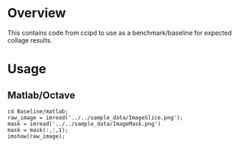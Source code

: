 # Overview
This contains code from ccipd to use as a benchmark/baseline for expected collage results.

# Usage
## Matlab/Octave
```
cd Baseline/matlab;
raw_image = imread('../../sample_data/ImageSlice.png');
mask = imread('../../sample_data/ImageMask.png')
mask = mask(:,:,1);
imshow(raw_image);
```
